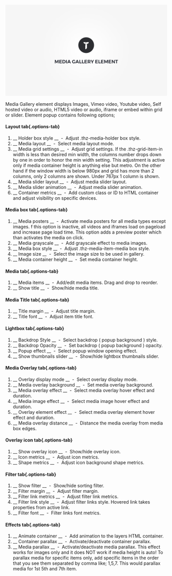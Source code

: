 <div class="thz-doc-image max">
<a class="thz-lightbox mfp-iframe" href="https://vimeo.com/302179235" data-mfp-title="Creatus WordPress Theme Media Gallery Element" data-modal-size="large">
	<img src="../../docs-media/splash-media-gallery-element.jpg" alt="Creatus WordPress Theme Media Gallery Element" />
</a>
</div>

Media Gallery element displays Images, Vimeo video, Youtube video, Self hosted video or audio, HTML5 video or audio, iframe or embed within grid or slider. Element popup contains following options;

#### Layout tab{.options-tab}
1. __ Holder box style __ &nbsp;-&nbsp; Adjust .thz-media-holder box style.
1. __ Media layout __ &nbsp;-&nbsp; Select media layout mode.
1. __ Media grid settings __ &nbsp;-&nbsp; Adjust grid settings. If the .thz-grid-item-in width is less than desired min width, the columns number drops down by one in order to honor the min width setting. This adjustment is active only if media container height is anything else but metro. On the other hand if the window width is below 980px and grid has more than 2 columns, only 2 columns are shown. Under 767px 1 column is shown.
1. __ Media slider layout __ &nbsp;-&nbsp; Adjust media slider layout.
1. __ Media slider animation __ &nbsp;-&nbsp; Adjust media slider animation.
1. __ Container metrics __ &nbsp;-&nbsp; Add custom class or ID to HTML container and adjust visibility on specific devices.

#### Media box tab{.options-tab}
1. __ Media posters __ &nbsp;-&nbsp; Activate media posters for all media types except images. f this option is inactive, all videos and iframes load on pageload and increase page load time. This option adds a preview poster which than activates the media on click.
1. __ Media grayscale __ &nbsp;-&nbsp; Add grayscale effect to media images.
1. __ Media box style __ &nbsp;-&nbsp; Adjust .thz-media-item-media box style.
1. __ Image size __ &nbsp;-&nbsp; Select the image size to be used in gallery.
1. __ Media container height __ &nbsp;-&nbsp; Set media container height.

#### Media tab{.options-tab}
1. __ Media items __ &nbsp;-&nbsp; Add/edit media items. Drag and drop to reorder.
1. __ Show title __ &nbsp;-&nbsp; Show/hide media title.

#### Media Title tab{.options-tab}
1. __ Title margin __ &nbsp;-&nbsp; Adjust title margin.
1. __ Title font __ &nbsp;-&nbsp; Adjust item title font.

#### Lightbox tab{.options-tab}
1. __ Backdrop Style __ &nbsp;-&nbsp; Select backdrop ( popup background ) style.
1. __ Backdrop Opacity __ &nbsp;-&nbsp; Set backdrop ( popup background ) opacity.
1. __ Popup effect __ &nbsp;-&nbsp; Select popup window opening effect.
1. __ Show thumbnails slider __ &nbsp;-&nbsp; Show/hide lightbox thumbnails slider.

#### Media Overlay tab{.options-tab}
1. __ Overlay display mode __ &nbsp;-&nbsp; Select overlay display mode.
1. __ Media overlay background __ &nbsp;-&nbsp; Set media overlay background.
1. __ Media overlay effect __ &nbsp;-&nbsp; Select media overlay hover effect and duration.
1. __ Media image effect __ &nbsp;-&nbsp; Select media image hover effect and duration.
1. __ Overlay element effect __ &nbsp;-&nbsp; Select media overlay element hover effect and duration.
1. __ Media overlay distance __ &nbsp;-&nbsp; Distance the media overlay from media box edges.

#### Overlay icon tab{.options-tab}
1. __ Show overlay icon __ &nbsp;-&nbsp; Show/hide overlay icon.
1. __ Icon metrics __ &nbsp;-&nbsp; Adjust icon metrics.
1. __ Shape metrics __ &nbsp;-&nbsp; Adjust icon background shape metrics.


#### Filter tab{.options-tab}
1. __ Show filter __ &nbsp;-&nbsp; Show/hide sorting filter.
1. __ Filter margin __ &nbsp;-&nbsp; Adjust filter margin.
1. __ Filter link metrics __ &nbsp;-&nbsp; Adjust filter link metrics.
1. __ Filter link style __ &nbsp;-&nbsp; Adjust filter links style. Hovered link takes properties from active link.
1. __ Filter font __ &nbsp;-&nbsp; Filter links font metrics.

#### Effects tab{.options-tab}
1. __ Animate container __ &nbsp;-&nbsp; Add animation to the layers HTML container.
1. __ Container parallax __ &nbsp;-&nbsp; Activate/deactivate container parallax.
1. __ Media parallax __ &nbsp;-&nbsp; Activate/deactivate media parallax. This effect works for images only and it does NOT work if media height is auto! To parallax media for specific items only, add specific items in the order that you see them separated by comma like; 1,5,7. This would parallax media for 1st 5th and 7th item.
